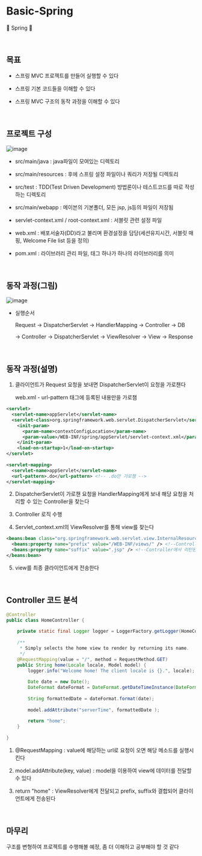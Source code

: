 # Basic-Spring
🍃 Spring 🍃

<br>

## 목표

* 스프링 MVC 프로젝트를 만들어 실행할 수 있다

* 스프링 기본 코드들을 이해할 수 있다

* 스프링 MVC 구조의 동작 과정을 이해할 수 있다

<br>

## 프로젝트 구성

  ![image](https://user-images.githubusercontent.com/48934537/79068783-6bca9080-7d04-11ea-8186-f0bf83c18c4d.png)
  
  * src/main/java : java파일이 모여있는 디렉토리
  
  * src/main/resources : 후에 스프링 설정 파일이나 쿼리가 저장될 디렉토리
  
  * src/test : TDD(Test Driven Development) 방법론이나 테스트코드를 따로 작성하는 디렉토리
  
  * src/main/webapp : 메이븐의 기본폴더, 모든 jsp, js등의 파일이 저장됨
  
  * servlet-context.xml / root-context.xml : 서블릿 관련 설정 파일
  
  * web.xml : 배포서술자(DD)라고 불리며 환경설정을 담당(세션유지시간, 서블릿 매핑, Welcome File list 등을 정의)
  
  * pom.xml : 라이브러리 관리 파일, <dependency>태그 하나가 하나의 라이브러리를 의미
 
<br>

## 동작 과정(그림)

  ![image](https://user-images.githubusercontent.com/48934537/79069258-c74a4d80-7d07-11ea-8d44-758c18354d65.png)

  * 실행순서
  
    Request -> DispatcherServlet -> HandlerMapping -> Controller -> DB
  
    -> Controller -> DispatcherServlet -> ViewResolver -> View -> Response
    
<br>
  
## 동작 과정(설명)

  1. 클라이언트가 Request 요청을 보내면 DispatcherServlet이 요청을 가로챈다
  
     web.xml - url-pattern 태그에 등록된 내용만을 가로챔     
     
```xml
<servlet>
  <servlet-name>appServlet</servlet-name>
  <servlet-class>org.springframework.web.servlet.DispatcherServlet</servlet-class>
    <init-param>
      <param-name>contextConfigLocation</param-name>
      <param-value>/WEB-INF/spring/appServlet/servlet-context.xml</param-value>
    </init-param>
    <load-on-startup>1</load-on-startup>
</servlet>
		
<servlet-mapping>
  <servlet-name>appServlet</servlet-name>
  <url-pattern>.do</url-pattern> <!-- .do만 가로챔 -->
</servlet-mapping>
```

  2. DispatcherServlet이 가로챈 요청을 HandlerMapping에게 보내 해당 요청을 처리할 수 있는 Controller을 찾는다
  
  3. Controller 로직 수행
  
  4. Servlet_context.xml의 ViewResolver를 통해 view를 찾는다
  
```xml
<beans:bean class="org.springframework.web.servlet.view.InternalResourceViewResolver">
  <beans:property name="prefix" value="/WEB-INF/views/" /> <!--Controller에서 리턴된 View이름 앞에 붙음 -->
  <beans:property name="suffix" value=".jsp" /> <!--Controller에서 리턴된 View이름 뒤에 붙음 -->
</beans:bean>
```

  5. view를 최종 클라이언트에게 전송한다
  
<br>

## Controller 코드 분석

```java
@Controller
public class HomeController {
	
	private static final Logger logger = LoggerFactory.getLogger(HomeController.class);
	
	/**
	 * Simply selects the home view to render by returning its name.
	 */
	@RequestMapping(value = "/", method = RequestMethod.GET)
	public String home(Locale locale, Model model) {
		logger.info("Welcome home! The client locale is {}.", locale);
		
		Date date = new Date();
		DateFormat dateFormat = DateFormat.getDateTimeInstance(DateFormat.LONG, DateFormat.LONG, locale);
		
		String formattedDate = dateFormat.format(date);
		
		model.addAttribute("serverTime", formattedDate );
		
		return "home";
	}
	
}
```

  1. @RequestMapping : value에 해당하는 url로 요청이 오면 해당 메소드를 실행시킨다
  
  2. model.addAttribute(key, value) : model을 이용하여 view에 데이터를 전달할 수 있다
  
  3. return "home" : ViewResolver에게 전달되고 prefix, suffix와 결합되어 클라이언트에게 전송된다
  
<br>

## 마무리

구조를 변형하여 프로젝트를 수행해볼 예정, 좀 더 이해하고 공부해야 할 것 같다
